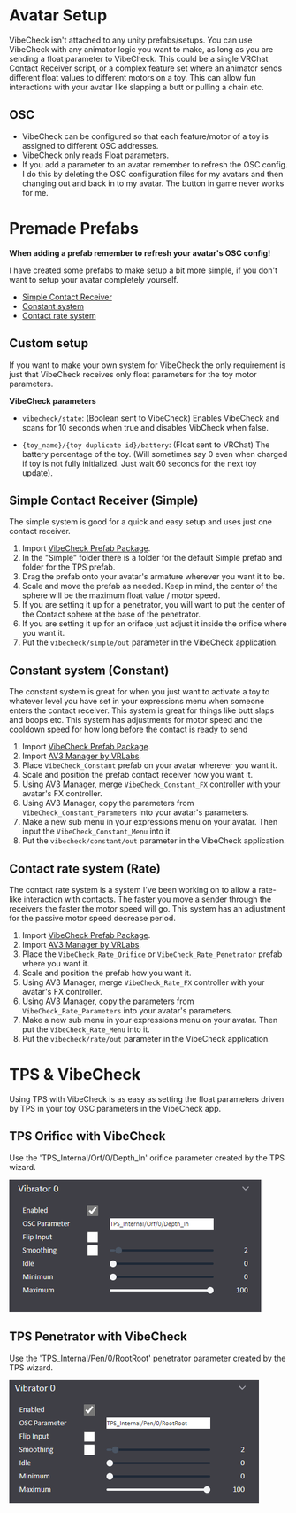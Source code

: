 # Avatar Setup

VibeCheck isn't attached to any unity prefabs/setups. You can use VibeCheck with any animator logic you want to make, as long as you are sending a float parameter to VibeCheck. This could be a single VRChat Contact Receiver script, or a complex feature set where an animator sends different float values to different motors on a toy. This can allow fun interactions with your avatar like slapping a butt or pulling a chain etc.

## OSC

- VibeCheck can be configured so that each feature/motor of a toy is assigned to different OSC addresses.
- VibeCheck only reads Float parameters.
- If you add a parameter to an avatar remember to refresh the OSC config. I do this by deleting the OSC configuration files for my avatars and then changing out and back in to my avatar. The button in game never works for me.

# Premade Prefabs

**When adding a prefab remember to refresh your avatar's OSC config!**

I have created some prefabs to make setup a bit more simple, if you don't want to setup your avatar completely yourself.

- [Simple Contact Receiver](./AvatarSetup.md#simple-contact-receiver-simple)
- [Constant system](./AvatarSetup.md#constant-to-float-conversion-constant)
- [Contact rate system](./AvatarSetup.md#contact-rate-system-rate)

## Custom setup

If you want to make your own system for VibeCheck the only requirement is just that VibeCheck receives only float parameters for the toy motor parameters.

**VibeCheck parameters**

- `vibecheck/state`: (Boolean sent to VibeCheck) Enables VibeCheck and scans for 10 seconds when true and disables VibCheck when false.

- `{toy_name}/{toy duplicate id}/battery`: (Float sent to VRChat) The battery percentage of the toy. (Will sometimes say 0 even when charged if toy is not fully initialized. Just wait 60 seconds for the next toy update).

## Simple Contact Receiver (Simple)

The simple system is good for a quick and easy setup and uses just one contact receiver.

1. Import [VibeCheck Prefab Package]().
2. In the "Simple" folder there is a folder for the default Simple prefab and folder for the TPS prefab.
3. Drag the prefab onto your avatar's armature wherever you want it to be.
4. Scale and move the prefab as needed. Keep in mind, the center of the sphere will be the maximum float value / motor speed.
5. If you are setting it up for a penetrator, you will want to put the center of the Contact sphere at the base of the penetrator.
6. If you are setting it up for an oriface just adjust it inside the orifice where you want it.
7. Put the `vibecheck/simple/out` parameter in the VibeCheck application.

## Constant system (Constant)

The constant system is great for when you just want to activate a toy to whatever level you have set in your expressions menu when someone enters the contact receiver. This system is great for things like butt slaps and boops etc. This system has adjustments for motor speed and the cooldown speed for how long before the contact is ready to send 

1. Import [VibeCheck Prefab Package]().
2. Import [AV3 Manager by VRLabs](https://github.com/VRLabs/Avatars-3.0-Manager/releases/latest).
3. Place `VibeCheck_Constant` prefab on your avatar wherever you want it.
4. Scale and position the prefab contact receiver how you want it.
5. Using AV3 Manager, merge `VibeCheck_Constant_FX` controller with your avatar's FX controller.
6. Using AV3 Manager, copy the parameters from `VibeCheck_Constant_Parameters` into your avatar's parameters.
7. Make a new sub menu in your expressions menu on your avatar. Then input the `VibeCheck_Constant_Menu` into it.
8. Put the `vibecheck/constant/out` parameter in the VibeCheck application.

## Contact rate system (Rate)

The contact rate system is a system I've been working on to allow a rate-like interaction with contacts. The faster you move a sender through the receivers the faster the motor speed will go. This system has an adjustment for the passive motor speed decrease period.

1. Import [VibeCheck Prefab Package]().
2. Import [AV3 Manager by VRLabs](https://github.com/VRLabs/Avatars-3.0-Manager/releases/latest).
3. Place the `VibeCheck_Rate_Orifice` or `VibeCheck_Rate_Penetrator` prefab where you want it.
5. Scale and position the prefab how you want it.
6. Using AV3 Manager, merge `VibeCheck_Rate_FX` controller with your avatar's FX controller.
7. Using AV3 Manager, copy the parameters from `VibeCheck_Rate_Parameters` into your avatar's parameters.
8. Make a new sub menu in your expressions menu on your avatar. Then put the `VibeCheck_Rate_Menu` into it.
9. Put the `vibecheck/rate/out` parameter in the VibeCheck application.

# TPS & VibeCheck

Using TPS with VibeCheck is as easy as setting the float parameters driven by TPS in your toy OSC parameters in the VibeCheck app.

## TPS **Orifice** with VibeCheck

Use the 'TPS_Internal/Orf/0/Depth_In' orifice parameter created by the TPS wizard.

![TPS Orifice](./VC_TPS_Orifice_Parameter.png)

## TPS **Penetrator** with VibeCheck

Use the 'TPS_Internal/Pen/0/RootRoot' penetrator parameter created by the TPS wizard.

![TPS Penetrator](./VC_TPS_Penetrator_Parameter.png)
